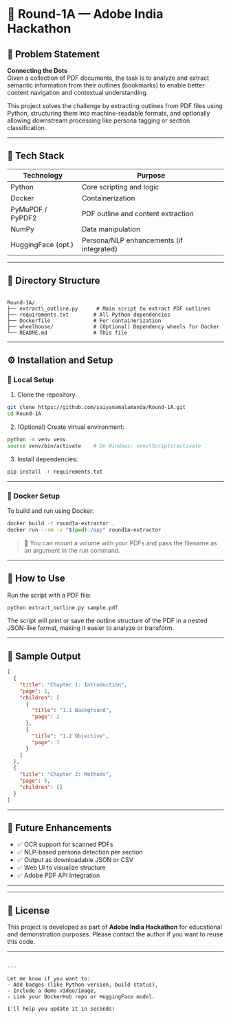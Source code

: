 
# 🧠 Round-1A — Adobe India Hackathon

## 📌 Problem Statement

**Connecting the Dots**  
Given a collection of PDF documents, the task is to analyze and extract semantic information from their outlines (bookmarks) to enable better content navigation and contextual understanding.

This project solves the challenge by extracting outlines from PDF files using Python, structuring them into machine-readable formats, and optionally allowing downstream processing like persona tagging or section classification.

---

## 🚀 Tech Stack

| Technology         | Purpose                                  |
|--------------------|-------------------------------------------|
| Python             | Core scripting and logic                  |
| Docker             | Containerization                          |
| PyMuPDF / PyPDF2   | PDF outline and content extraction        |
| NumPy              | Data manipulation                         |
| HuggingFace (opt.) | Persona/NLP enhancements (if integrated)  |

---

## 📁 Directory Structure

```

Round-1A/
├── extract\_outline.py      # Main script to extract PDF outlines
├── requirements.txt        # All Python dependencies
├── Dockerfile              # For containerization
├── wheelhouse/             # (Optional) Dependency wheels for Docker
└── README.md               # This file

````

---

## ⚙️ Installation and Setup

### 🔧 Local Setup

1. Clone the repository:
```bash
git clone https://github.com/saiyanamalamanda/Round-1A.git
cd Round-1A
````

2. (Optional) Create virtual environment:

```bash
python -m venv venv
source venv/bin/activate    # On Windows: venv\Scripts\activate
```

3. Install dependencies:

```bash
pip install -r requirements.txt
```

---

### 🐳 Docker Setup

To build and run using Docker:

```bash
docker build -t round1a-extractor .
docker run --rm -v "$(pwd):/app" round1a-extractor
```

> 📂 You can mount a volume with your PDFs and pass the filename as an argument in the run command.

---

## 📝 How to Use

Run the script with a PDF file:

```bash
python extract_outline.py sample.pdf
```

The script will print or save the outline structure of the PDF in a nested JSON-like format, making it easier to analyze or transform.

---

## 📌 Sample Output

```json
[
  {
    "title": "Chapter 1: Introduction",
    "page": 1,
    "children": [
      {
        "title": "1.1 Background",
        "page": 2
      },
      {
        "title": "1.2 Objective",
        "page": 3
      }
    ]
  },
  {
    "title": "Chapter 2: Methods",
    "page": 5,
    "children": []
  }
]
```

---

## 🎯 Future Enhancements

* ✅ OCR support for scanned PDFs
* ✅ NLP-based persona detection per section
* ✅ Output as downloadable JSON or CSV
* ✅ Web UI to visualize structure
* ✅ Adobe PDF API Integration

---


---

## 📄 License

This project is developed as part of **Adobe India Hackathon** for educational and demonstration purposes.
Please contact the author if you want to reuse this code.

---

```

---

Let me know if you want to:
- Add badges (like Python version, build status),
- Include a demo video/image,
- Link your DockerHub repo or HuggingFace model.

I'll help you update it in seconds!
```
